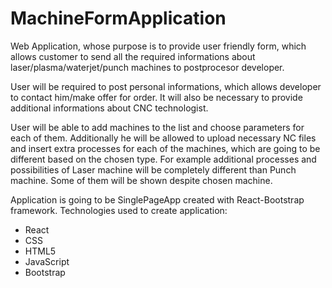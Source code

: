 # MachineFormApplication
Web Application, whose purpose is to provide user friendly form, which allows customer to send all the required informations about laser/plasma/waterjet/punch machines to postprocesor developer.

User will be required to post personal informations, which allows developer to contact him/make offer for order.
It will also be necessary to provide additional informations about CNC technologist.

User will be able to add machines to the list and choose parameters for each of them. Additionally he will be allowed to upload necessary NC files and insert extra processes for each of the machines, which are going to be different based on the chosen type.
For example additional processes and possibilities of Laser machine will be completely different than Punch machine. Some of them will be shown despite chosen machine. 

Application is going to be SinglePageApp created with React-Bootstrap framework. Technologies used to create application:
- React
- CSS
- HTML5
- JavaScript
- Bootstrap
